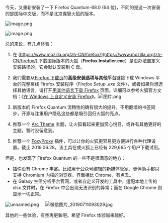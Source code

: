 今天，又重新安装了一下 Firefox Quantum-68.0 (64 位)，不同的是这一次安装的是国际中文版，而不是北京谋智火狐的版本。

![image.png](https://cdn.nlark.com/yuque/0/2019/png/126032/1562971605832-a24038e6-1bcd-49ae-900a-5a2f3d1f133e.png#align=left&display=inline&height=337&originHeight=421&originWidth=775&size=97090&status=done&width=620)

![image.png](https://cdn.nlark.com/yuque/0/2019/png/126032/1562971800315-42037b34-39fd-40cf-9357-ad1e08966bc2.png#align=left&display=inline&height=337&originHeight=421&originWidth=775&size=87032&status=done&width=620)

总的来说，有几点体验：

1. 在 [https://www.mozilla.org/zh-CN/firefox/](https://www.mozilla.org/zh-CN/firefox/) 下载国际版本的火狐（**Firefox Installer.exe**）是没办法自定义安装路径的，它会默认安装到 C 盘。

2. 我们需要从[Firefox 下载页](https://www.mozilla.org/firefox/new/?utm_medium=referral&utm_source=support.mozilla.org)的**高级安装选项与其他平台**链接下载 Windows 平台的完整离线 Firefox 安装程序（_Firefox Setup <version>.exe_ 文件），或者如果你想选择其他语言，请打开[用其他语言下载 Firefox](https://www.mozilla.org/firefox/all/) 页面。详细可以参考火狐官方文档：《[在 Windows 上自定义安装 Firefox](https://support.mozilla.org/zh-CN/kb/custom-installation-firefox-on-windows)》。![图片.png](https://cdn.nlark.com/yuque/0/2019/png/126032/1561710652286-a6319d4f-7b12-4a17-b108-57e3f0876185.png#align=left&display=inline&height=581&originHeight=581&originWidth=1305&size=67719&status=done&width=1305)

3. 新版本的 Firefox Quantum 流畅性的确有很大的提升，不用翻墙的书签同步，开源与注重用户隐私这些都是吸引回归火狐的亮点。

4. 推荐一个 [Arc Theme](https://addons.mozilla.org/zh-CN/firefox/addon/arc-theme-we/) 主题，让火狐看起来更加赏心悦目，或许有其他更好的主题，暂时没留意到。

5. 推荐一个 [FoxyProxy](https://addons.mozilla.org/zh-CN/firefox/addon/foxyproxy-standard/) 插件，可以让你的火狐更容易更方便进行各种代理设置。截止 2019.06.28，该工具在或火狐上已经有 229,665 个用户下载试用。

但是，也发现了 Firefox Quantum 的一些不是很满意的地方：

- 插件没有 Chrome 丰富。比如用于公众号编辑的新媒体管家、壹伴助手都只支持 Chromium 内核的浏览器。界面相比 Chrome，有点丑。
- 在 Galaxy 生信分析平台官网，或者自定义开发的工具中，适配本地上传的 xlsx 文件时，在 Firefox 中会出现无法识别的异常；而在 Google Chrome 则显示一切正常。

![unnamed.png](https://cdn.nlark.com/yuque/0/2019/png/126032/1561788526653-5fec525f-ec2e-4aa6-829f-5f0034bc5fc9.png#align=left&display=inline&height=335&originHeight=335&originWidth=288&size=13226&status=done&width=288)     ![微信图片_20190711093029.jpg](https://cdn.nlark.com/yuque/0/2019/jpeg/126032/1562808631934-a67f49e6-a306-4e12-acdf-e8cb3d176bd2.jpeg#align=left&display=inline&height=349&originHeight=1395&originWidth=1080&size=240912&status=done&width=270)

其他的一些体验，有空再更新吧。希望 Firefox 体验越来越好。
